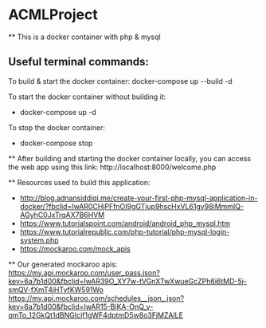 # ACMLProject

** This is a docker container with php & mysql

Useful terminal commands:
--------------------------
To build & start the docker container:
docker-compose up --build -d

To start the docker container without building it:
- docker-compose up -d

To stop the docker container:
- docker-compose stop


** After building and starting the docker container locally, you can access the web app using this link: http://localhost:8000/welcome.php


** Resources used to build this application:
- http://blog.adnansiddiqi.me/create-your-first-php-mysql-application-in-docker/?fbclid=IwAR0CHjPFfnOI9gGTjup9hscHxVL61gy98iMmmIQ-AGyhC0JxTrqAX7B6HVM
- https://www.tutorialspoint.com/android/android_php_mysql.htm
- https://www.tutorialrepublic.com/php-tutorial/php-mysql-login-system.php
- https://mockaroo.com/mock_apis


** Our generated mockaroo apis:
https://my.api.mockaroo.com/user_pass.json?key=6a7b1d00&fbclid=IwAR39O_XY7w-tVGnXTwXwueGcZPh6i6tMD-5j-smQV-fXmT4jHTyfKW591Wo
https://my.api.mockaroo.com/schedules__json_.json?key=6a7b1d00&fbclid=IwAR15-BiKA-OnQ_v-qmTo_12GkQt1dBNGIcjf1gWF4dptmD5w8o3FjMZAlLE
